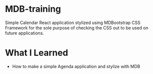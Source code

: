 # MDB-training

Simple Calendar React application stylized using MDBootstrap CSS Framework for the sole purpose of checking the CSS out to be used on future applications.

# What I Learned

* How to make a simple Agenda application and stylize with MDB

